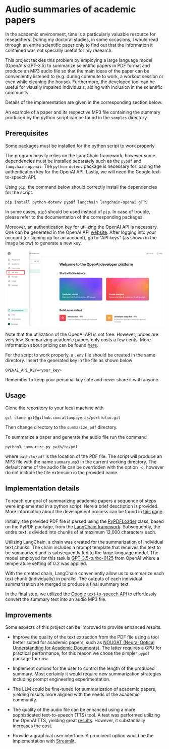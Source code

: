 # Audio summaries of academic papers

In the academic environment, time is a particularly valuable resource for researchers.
During my doctoral studies, in some occasions, I would read through an entire scientific paper only to find out that the information it contained was not specially useful for my research.

This project tackles this problem by employing a large language model (OpenAI's GPT-3.5) to summarize scientific papers in PDF format and produce an MP3 audio file so that the main ideas of the paper can be conveniently listened to (e.g. during commute to work, a workout session or even while cleaning the house).
Furthermore, the developed tool can be useful for visually impaired individuals, aiding with inclusion in the scientific community.

Details of the implementation are given in the corresponding section below.

An example of a paper and its respective MP3 file containing the summary produced by the python script can be found in the `samples` directory.


## Prerequisites

Some packages must be installed for the python script to work properly.

The program heavily relies on the LangChain framework, however some dependencies must be installed separately such as the `pypdf` and `langchain-openai`.
The `python-dotenv` package is necessary for loading the authentication key for the OpenAI API.
Lastly, we will need the Google text-to-speech API.

Using `pip`, the command below should correctly install the dependencies for the script. 
```
pip install python-dotenv pypdf langchain langchain-openai gTTS
```
In some cases, `pip3` should be used instead of `pip`.
In case of trouble, please refer to the documentation of the corresponding packages.

Moreover, an authentication key for utilizing the OpenAI API is necessary.
One can be generated in the OpenAI API [website](https://openai.com/blog/openai-api).
After logging into your account (or signing up for an account), go to "API keys" (as shown in the image below) to generate a new key.

![open_ai_website](assets/openai_website.jpg)

Note that the utilization of the OpenAI API is not free. However, prices are very low. Summarizing academic papers only costs a few cents. More information about pricing can be found [here](https://openai.com/pricing).

For the script to work properly, a `.env` file should be created in the same directory.
Insert the generated key in the file as shown below
```
OPENAI_API_KEY=<your_key>
```
Remember to keep your personal key safe and never share it with anyone.


## Usage

Clone the repository to your local machine with
```
git clone git@github.com:allanpayeras/portfolio.git
```
Then change directory to the `summarize_pdf` directory.

To summarize a paper and generate the audio file run the command
```
python3 summarize.py path/to/pdf
```
where `path/to/pdf` is the location of the PDF file.
The script will produce an MP3 file with the name `summary.mp3` in the current working directory.
The default name of the audio file can be overridden with the option `-o`, however do not include the file extension in the provided name.


## Implementation details

To reach our goal of summarizing academic papers a sequence of steps were implemented in a python script.
Here a brief description is provided.
More information about the development process can be found in [this page](https://allanpayeras.github.io/portfolio/audio_summaries/).

Initially, the provided PDF file is parsed using the [PyPDFLoader](https://python.langchain.com/docs/modules/data_connection/document_loaders/pdf) class, based on the PyPDF package, from the [LangChain framework](https://python.langchain.com/docs/get_started/introduction).
Subsequently, the entire text is divided into chunks of at maximum 12,000 characters each.

Utilizing LangChain, a chain was created for the summarization of individual text chunks.
The chain includes a prompt template that receives the text to be summarized and is subsequently fed to the large language model.
The model employed for this task is [GPT-3.5-turbo-0125](https://platform.openai.com/docs/models/gpt-3-5-turbo) from OpenAI where a temperature setting of 0.2 was applied.

With the created chain, LangChain conveniently allow us to summarize each text chunk (individually) in parallel.
The outputs of each individual summarization are merged to produce a final summary text.

In the final step, we utilized the [Google text-to-speech API](https://pypi.org/project/gTTS/) to effortlessly convert the summary text into an audio MP3 file.


## Improvements

Some aspects of this project can be improved to provide enhanced results.

* Improve the quality of the text extraction from the PDF file using a tool better suited for academic papers, such as [NOUGAT (Neural Optical Understanding for Academic Documents)](https://github.com/facebookresearch/nougat/tree/main).
The latter requires a GPU for practical performance, for this reason we chose the simpler `pypdf` package for now.

* Implement options for the user to control the length of the produced summary.
Most certainly it would require new summarization strategies including prompt engineering experimentation.

* The LLM could be fine-tuned for summarization of academic papers, yielding results more aligned with the needs of the academic community.

* The quality of the audio file can be enhanced using a more sophisticated text-to-speech (TTS) tool.
A test was performed utilizing the OpenAI TTS, yielding great [results](https://allanpayeras.github.io/portfolio/audio_summaries/audio_summaries/).
However, it substantially increases the cost.

* Provide a graphical user interface. A prominent option would be the implementation with [Streamlit](https://streamlit.io/).